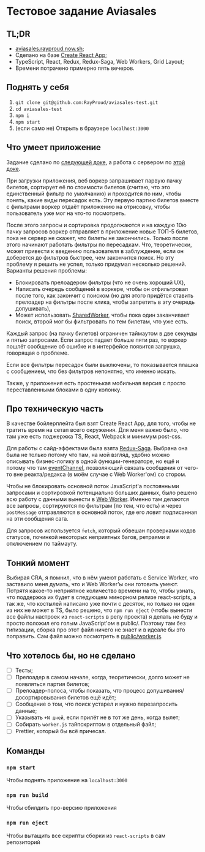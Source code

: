 # Тестовое задание Aviasales

## TL;DR
- [aviasales.rayproud.now.sh](https://aviasales.rayproud.now.sh/);
- Сделано на базе [Create React App](https://github.com/facebook/create-react-app);
- TypeScript, React, Redux, Redux-Saga, Web Workers, Grid Layout;
- Времени потрачено примерно пять вечеров.

## Поднять у себя
1. `git clone git@github.com:RayProud/aviasales-test.git`
2. `cd aviasales-test`
3. `npm i`
4. `npm start`
5. (если само не) Открыть в браузере `localhost:3000`

## Что умеет приложение
Задание сделано по [следующей доке](https://github.com/KosyanMedia/test-tasks/tree/master/aviasales_frontend), а работа с сервером по [этой доке](https://github.com/KosyanMedia/test-tasks/blob/master/aviasales_frontend/server.md).

При загрузки приложения, веб воркер запрашивает парвую пачку билетов, сортирует её по стоимости билетов (считаю, что это единственный фильтр по умолчанию) и проходится по ним, чтобы понять, какие виды пересадок есть. Эту первую партию билетов вместе с фильтрами воркер отдаёт приложению на отрисовку, чтобы пользователь уже мог на что-то посмотреть.

После этого запросы и сортировка продолжаются и на каждую 10ю пачку запросов воркер отправляет в приложение новые ТОП-5 билетов, пока не сервер не скажет, что билеты не закончились. Только после этого начинают работать фильтры по пересадкам. Что, теоретически, может привести к введению пользователя в заблуждение, если он доберется до фильтров быстрее, чем закончится поиск. Но эту проблему я решить не успел, только придумал несколько решений.
Варианты решения проблемы:
- Блокировать прелоадером фильтры (что не очень хороший UX), 
- Написать очередь сообщений в воркере, чтобы он отфильтровал после того, как закончит с поиском (но для этого придётся ставить прелоадер на фильтры после клика, чтобы запретить в эту очередь допушивать),
- Может использовать [SharedWorker](https://developer.mozilla.org/en-US/docs/Web/API/SharedWorker), чтобы пока один заканчивает поиск, второй мог бы фильтровать по тем билетам, что уже есть.

Каждый запрос (на пачку билетов) ограничен таймаутом в две секунды и пятью запросами. Если запрос падает больше пяти раз, то воркер пошлёт сообщение об ошибке и в интерфейсе появится загрушка, говорящая о проблеме. 

Если все фильтры пересадок были выключены, то показывается плашка с сообщением, что без фильтров непонятно, что именно искать.

Также, у приложения есть простенькая мобильная версия с просто переставленными блоками в одну колонку.

## Про техническую часть
В качестве бойлерплейта был взят Create React App, для того, чтобы не тратить время на сетап всего окружения. Для меня важно было, что там уже есть поджержка TS, React, Webpack и минимум post-css.

Для работы с сайд-эффектами была взята [Redux-Saga](https://redux-saga.js.org). Выбрана она была не только потому что там, на мой взгляд, удобно можно описывать бизнес-логику в одной функции-генераторе, но ещё и потому что там [eventChannel](https://redux-saga.js.org/docs/advanced/Channels.html), позволяющий связать сообщения от чего-то вне реакта/редакса (в моём случае с Web Worker'ом) со стором.

Чтобы не блокировать основной поток JavaScript'а постоянными запросами и сортировкой потенциально больших данных, было решено всю работу с данными вынести в [Web Worker](https://developer.mozilla.org/en-US/docs/Web/API/Web_Workers_API/Using_web_workers). Именно там делаются все запросы, сортируются по фильтрам (по тем, что есть) и через `postMessage` отправляются в основной поток, где его ловит подписанная на эти сообщения сага.

Для запросов используется `fetch`, который обвешан проверками кодов статусов, починкой некоторых неприятных багов, ретраями и отключением по таймауту.

## Тонкий момент
Выбирая CRA, я помнил, что в нём умеют работать с Service Worker, что заставило меня думать, что и Web Worker'ы они готовить умеют. Потрятя какое-то неприятное количество времени на то, чтобы узнать, что поддержка их будет в следующем минорном релизе react-scripts, а так же, что костылей написано уже почти с десяток, но только ни один из них не может в TS, было решено, что `npm run eject` (чтобы вынести все файлы настроек из `react-scripts` в репу проекта) я делать не буду и просто положил его голым JavaScript'ом в public/. Поэтому там без типизации, сборка про этот файл ничего не знает и в идеале бы это поправить. Сам файл можно посмотреть в [public/worker.js](https://github.com/RayProud/aviasales-test/blob/master/public/worker.js).

## Что хотелось бы, но не сделано
- [ ]  Тесты;
- [ ]  Прелоадер в самом начале, когда, теоретически, долго может не появляться партия билетов;
- [ ]  Прелоадер-полоса, чтобы показать, что процесс допушивания/досортировывания билетов ещё идёт;
- [ ]  Сообщение о том, что поиск устарел и нужно перезапросить данные;
- [ ]  Указывать `+N дней`, если прилёт не в тот же день, когда вылет;
- [ ]  Собирать `worker.js` тайпскриптом в отдельный файл;
- [ ]  Prettier, который бы всё причесал.

## Команды
### `npm start`
Чтобы поднять приложение на `localhost:3000`

### `npm run build`
Чтобы сбилдить про-версию приложения

### `npm run eject`
Чтобы вытащить все скрипты сборки из `react-scripts` в сам репозиторий
